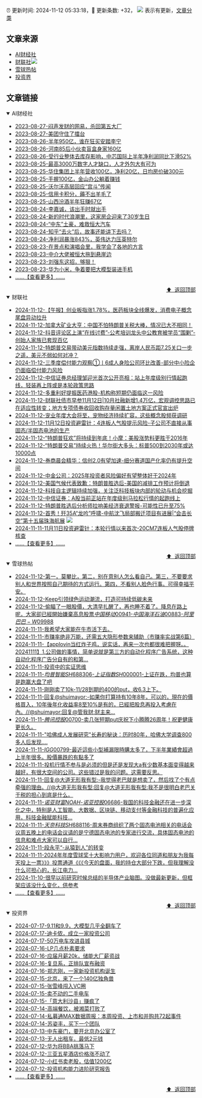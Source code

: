 ##

:alarm_clock: 更新时间: 2024-11-12 05:33:18，:rocket: 更新条数: +32， ![](/assets/dot.png) 表示有更新，[文章分类](/TAGS.md)

## 文章来源

- [AI财经社](#ai财经社)  
- [财联社](#财联社)![](/assets/dot.png)   
- [雪球热帖](#雪球热帖)  
- [投资界](#投资界)  

## 文章链接

<details open>
<summary id="ai财经社">
 AI财经社
</summary>


- [2023-08-27-闷声发财的网易，杀回第五大厂](https://www.aicaijing.com.cn/article/18610)  
- [2023-08-27-美团守住了擂台](https://www.aicaijing.com.cn/article/18611)  
- [2023-08-26-半年950亿，谁在狂买安踏李宁](https://www.aicaijing.com.cn/article/18607)  
- [2023-08-26-河南85后小伙卖盲盒身家160亿](https://www.aicaijing.com.cn/article/18608)  
- [2023-08-26-受行业整体去库存影响，中芯国际上半年净利润同比下滑52%](https://www.aicaijing.com.cn/article/18609)  
- [2023-08-25-最高3000万数字人才缺口，人才外包大有可为](https://www.aicaijing.com.cn/article/18601)  
- [2023-08-25-华住集团上半年营收100亿，净利20亿，日均房价破300元](https://www.aicaijing.com.cn/article/18602)  
- [2023-08-25-手握100亿，金山办公躺着赚钱](https://www.aicaijing.com.cn/article/18603)  
- [2023-08-25-沃尔沃高层回应“宫斗”传闻](https://www.aicaijing.com.cn/article/18604)  
- [2023-08-25-信用卡积分，薅不出羊毛了](https://www.aicaijing.com.cn/article/18605)  
- [2023-08-25-山西汾酒半年狂赚67亿](https://www.aicaijing.com.cn/article/18606)  
- [2023-08-24-李嘉诚，该出手时就出手](https://www.aicaijing.com.cn/article/18596)  
- [2023-08-24-新的时代浪潮里，这家房企迎来了30岁生日](https://www.aicaijing.com.cn/article/18597)  
- [2023-08-24-“中东”土豪，难救恒大汽车](https://www.aicaijing.com.cn/article/18598)  
- [2023-08-24-知乎“去火”后，故事还能讲下去吗？](https://www.aicaijing.com.cn/article/18599)  
- [2023-08-24-净利润暴涨843%，英伟达力压英特尔](https://www.aicaijing.com.cn/article/18600)  
- [2023-08-23-在景点和演唱会里，我学会了各地的方言](https://www.aicaijing.com.cn/article/18591)  
- [2023-08-23-中介大佬被恒大拖到悬崖边](https://www.aicaijing.com.cn/article/18592)  
- [2023-08-23-刘强东这招，够狠！](https://www.aicaijing.com.cn/article/18593)  
- [2023-08-23-华为小米，争着要把大模型装进手机](https://www.aicaijing.com.cn/article/18594)  
- [......【查看更多】......](/details/AI财经社.md)

<div align="right"><a href="#文章来源">⬆ &nbsp;返回顶部</a></div>
</details>

<details open>
<summary id="财联社">
 财联社
</summary>


- [2024-11-12-【午报】创业板指涨1.78%，医药板块全线爆发，消费电子概念尾盘异动拉升](https://www.cls.cn/detail/1855778)  
- [2024-11-12-加拿大矿业大亨：中国不怕特朗普关税大棒，情况已大不相同！](https://www.cls.cn/detail/1855723)  
- [2024-11-12-抖音评论区上演“在线讨费”-公考培训龙头中公教育被学员“围剿”-创始人家族已套现百亿](https://www.cls.cn/detail/1855755)  
- [2024-11-12-特朗普交易带动美元指数持续走强，离岸人民币距7.25关口一步之遥，美元不弱如何对冲？](https://www.cls.cn/detail/1855735)  
- [2024-11-12-三季度偿付能力观察①丨6成人身险公司环比改善-部分中小险企仍面临偿付能力风险](https://www.cls.cn/detail/1855733)  
- [2024-11-12-中信证券总经理邹迎光首次公开亮相：站上年度级别行情起跑线，轻装再上阵或是本轮政策思路](https://www.cls.cn/detail/1855705)  
- [2024-11-12-多重利好提振医药港股-机构称短期仍面临这一风险](https://www.cls.cn/detail/1855688)  
- [2024-11-12-财联社债市早参11月12日|10月社融新增1.4万亿，宏观调控思路已在适应性转变；地方专项债券收回收购存量闲置土地方案正式官宣出炉](https://www.cls.cn/detail/1855543)  
- [2024-11-12-宠业年度大会将至，宠物经济持续扩容，这些概念股频获调研](https://www.cls.cn/detail/1855542)  
- [2024-11-12-11月12日投资避雷针：4连板人气股提示风险-子公司不直接从事固态/半固态电池的生产](https://www.cls.cn/detail/1855517)  
- [2024-11-12-“特朗普狂欢”将持续到年底！小摩：美股涨势料更胜于2016年](https://www.cls.cn/detail/1855524)  
- [2024-11-12-“特朗普交易”持续火热！华尔街大多头：标普500到2030年或达10000点](https://www.cls.cn/detail/1855527)  
- [2024-11-12-券商晨会精华：信创2.0有望加速-细分赛道国产化率仍有提升空间](https://www.cls.cn/detail/1855533)  
- [2024-11-12-中金公司：2025年投资者风险偏好有望整体好于2024年](https://www.cls.cn/detail/1855555)  
- [2024-11-12-美国气候代表致歉：特朗普胜选后-美国的减排工作预计将倒退](https://www.cls.cn/detail/1855536)  
- [2024-11-12-科技自主逻辑持续加强，关注泛科技板块内部的轮动与机会挖掘](https://www.cls.cn/detail/1855595)  
- [2024-11-12-中信证券：A股当前正站在年度级别马拉松行情的起跑线上](https://www.cls.cn/detail/1855589)  
- [2024-11-12-特朗普胜选后分析师拉响美经济衰退警报-可能性已升至75%](https://www.cls.cn/detail/1855634)  
- [2024-11-12-首秀！歼35A“龙吟”呼啸-中航沈飞局部搬迁项目有进展|“会击长空”第十五届珠海航展](https://www.cls.cn/detail/1855799) ![](/assets/new.png)  
- [2024-11-11-11月11日投资避雷针：本轮行情以来首次-20CM7连板人气股停牌核查](https://www.cls.cn/detail/1854255)  
- [......【查看更多】......](/details/财联社.md)

<div align="right"><a href="#文章来源">⬆ &nbsp;返回顶部</a></div>
</details>

<details open>
<summary id="雪球热帖">
 雪球热帖
</summary>


- [2024-11-12-第一，莫攀比，第二，别在意别人怎么看自己。第三，不要要求别人和世界按照自己期待的方式运行。第四，不看别人脸色行事。可得幸福平安。](https://xueqiu.com/6451611049/312253133)  
- [2024-11-12-Keep引领绿色运动潮流，打造可持续低碳未来](https://xueqiu.com/2883119721/312272666)  
- [2024-11-12-偷瞄了一眼股價，大清早扎醒了，再也睡不着了。降息在路上呢，大家卻已經開始嫌棄高息股票$中国移动00941$-$中国海洋石油00883$-$阿里巴巴-W09988$](https://xueqiu.com/9650668145/312288301)  
- [2024-11-11-我希望大家能在牛市活下去。](https://xueqiu.com/6286594726/312223797)  
- [2024-11-11-市赚率绝非万能，还需五大隐形参数来辅助（市赚率实战第6篇）](https://xueqiu.com/9363345092/312215356)  
- [2024-11-11-【applovin当红炸子鸡，说实话，再来一次也都很难把握呀。。20241111】1.公司做的事情，简单说就是第三方的自动化程序广告系统，这种自动化程序广告分自有的和第...](https://xueqiu.com/2140389661/312175640)  
- [2024-11-11-投资中的实证思维](https://xueqiu.com/8632046745/312204606)  
- [2024-11-11-$均普智能SH688306$-$上证指数SH000001$-上证在跌，均普也算是跑赢大盘了吧](https://xueqiu.com/7207279964/312107624)  
- [2024-11-11-刚刚卖了10k-11/28到期的400的put，收6.3上下。](https://xueqiu.com/1247347556/312100482)  
- [2024-11-11-回复@shuimayor:-如果你打算持有10年8年，可以的，現在的價格買入，10年後年化收益率8至10%是有的，已經把股息再投入考慮在內。//@shuimayor:回复@管我财:财主来...](https://xueqiu.com/9650668145/312095553)  
- [2024-11-11-$腾讯控股00700$-卖几张短期put庆祝下小腾腾26周年！祝更健康更长久。](https://xueqiu.com/9073990568/312095517)  
- [2024-11-11-"哈佛成人发展研究"长寿的秘诀：历时80年，哈佛大学调查800多人后发现....](https://xueqiu.com/2524803655/312086333)  
- [2024-11-11-$IGG00799$-最近這些小型補漏限時購太多了，下半年業績會超過上半年很多。股價暴跌的有點多了](https://xueqiu.com/9650668145/312091726)  
- [2024-11-11-投机行情不参与是必须的但是还是发现大a有少数基本面变得越来越好，有很大空间的公司。这些错过是我的问题。这需要反思。](https://xueqiu.com/9887656769/312094564)  
- [2024-11-11-回复@大道无形我有型:-我觉得老巴就是想卖了，然后找了个有点牵强的理由。//@大道无形我有型:回复@大道无形我有型:我不是很明白老巴关于税的担心到底是什么。](https://xueqiu.com/1247347556/312105936)  
- [2024-11-11-$诺亚财富NOAH$-$诺亚控股06686$-我国的科技金融还在进一步深化之中，特别是人工智能、大数据、区块链、移动支付等金融科技的普遍化应用，科技金融赋能科技...](https://xueqiu.com/9236254051/312147212)  
- [2024-11-11-$天奈科技SH688116$-周末券商组织了两个固态电池相关的电话会议周五晚上的电话会议请的是宁德固态电池的专家进行交流，具体固态电池的信息和难点大家可以自行...](https://xueqiu.com/9273377073/312071259)  
- [2024-11-11-段永平“-从猿到人”的转变](https://xueqiu.com/5884684406/312119860)  
- [2024-11-11-2024年年度雪球奖十大影响力用户，欢迎各位同道和朋友为我每天投上一票》》》投票通道《《《今天的盘面，我的持仓大部分下跌，但我理解没什么可担心的，长江电力...](https://xueqiu.com/2681290304/312169261)  
- [2024-11-10-很早以前研究时候总结的半导体产业脑图。没做最新更新，但框架应该没什么变化，供参考](https://xueqiu.com/5235921801/312010293)  
- [......【查看更多】......](/details/雪球热帖.md)

<div align="right"><a href="#文章来源">⬆ &nbsp;返回顶部</a></div>
</details>

<details open>
<summary id="投资界">
 投资界
</summary>


- [2024-07-17-9.11和9.9，大模型几乎全翻车了](https://posts.careerengine.us/p/6697778c44726b29bffa3a09)  
- [2024-07-17-迪卡侬，成立一家投资公司](https://posts.careerengine.us/p/6697778c44726b29bffa3a01)  
- [2024-07-17-50万电车攻进县城](https://posts.careerengine.us/p/6697779c831e1d29eea44253)  
- [2024-07-16-LP几点朴素要求](https://posts.careerengine.us/p/669636a8720ed522248054dc)  
- [2024-07-16-应届月薪20k，储能大厂薪资战](https://posts.careerengine.us/p/669636a8720ed522248054d4)  
- [2024-07-16-复旦系，正排队宣布融资](https://posts.careerengine.us/p/66963699cb38e136a496986c)  
- [2024-07-16-郑志刚，一家新投资机构诞生](https://posts.careerengine.us/p/66963699cb38e136a4969874)  
- [2024-07-15-北京，来了一个140亿独角兽](https://posts.careerengine.us/p/6694db59a0c3ac562b61f9af)  
- [2024-07-15-张雪峰闯入VC圈](https://posts.careerengine.us/p/6694db59a0c3ac562b61f9b7)  
- [2024-07-15-卖不动的二手电车](https://posts.careerengine.us/p/6694db6836b2f1565d9b541a)  
- [2024-07-15-「意大利沙县」赚疯了](https://posts.careerengine.us/p/6694db6836b2f1565d9b5422)  
- [2024-07-14-高端餐饮，被湘菜打败了](https://posts.careerengine.us/p/6693862333c6e710d0bf9dc4)  
- [2024-07-14-私募通MAX数据周报：本周投资、上市和并购共72起事件](https://posts.careerengine.us/p/6693862333c6e710d0bf9dcc)  
- [2024-07-14-苏姿丰，买下一个团队](https://posts.careerengine.us/p/6693861481427510b2b9c123)  
- [2024-07-13-中东豪门，要开北京办公室了](https://posts.careerengine.us/p/66922794a876f80d113b51fe)  
- [2024-07-13-无人出租车，最低2元钱](https://posts.careerengine.us/p/669227b82202ae0dfac5d713)  
- [2024-07-12-华为将BBA挑落马下](https://posts.careerengine.us/p/6690a6c68082df14ead7eaac)  
- [2024-07-12-三亚五星酒店价格涨不动了](https://posts.careerengine.us/p/6690a6c68082df14ead7eaa4)  
- [2024-07-12-小红书卖老股，估值1200亿](https://posts.careerengine.us/p/6690a6b756b00014bcc00e8f)  
- [2024-07-12-投资机构能力进阶研究报告](https://posts.careerengine.us/p/6690a6b756b00014bcc00e87)  
- [......【查看更多】......](/details/投资界.md)

<div align="right"><a href="#文章来源">⬆ &nbsp;返回顶部</a></div>
</details>
